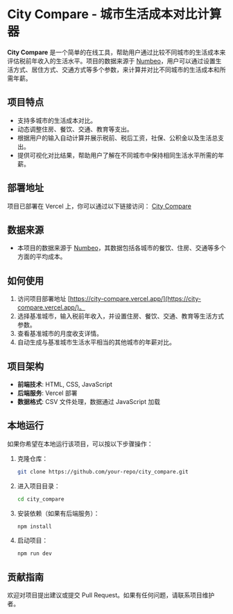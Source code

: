 # City Compare - 城市生活成本对比计算器

**City Compare** 是一个简单的在线工具，帮助用户通过比较不同城市的生活成本来评估税前年收入的生活水平。项目的数据来源于 [Numbeo](https://www.numbeo.com/common/)，用户可以通过设置生活方式、居住方式、交通方式等多个参数，来计算并对比不同城市的生活成本和所需年薪。

## 项目特点
- 支持多城市的生活成本对比。
- 动态调整住房、餐饮、交通、教育等支出。
- 根据用户的输入自动计算并展示税前、税后工资，社保、公积金以及生活总支出。
- 提供可视化对比结果，帮助用户了解在不同城市中保持相同生活水平所需的年薪。

## 部署地址
项目已部署在 Vercel 上，你可以通过以下链接访问：
[City Compare](https://city-compare.vercel.app/)

## 数据来源
- 本项目的数据来源于 [Numbeo](https://www.numbeo.com/common/)，其数据包括各城市的餐饮、住房、交通等多个方面的平均成本。

## 如何使用
1. 访问项目部署地址 [https://city-compare.vercel.app/](https://city-compare.vercel.app/)。
2. 选择基准城市，输入税前年收入，并设置住房、餐饮、交通、教育等生活方式参数。
3. 查看基准城市的月度收支详情。
4. 自动生成与基准城市生活水平相当的其他城市的年薪对比。

## 项目架构
- **前端技术**: HTML, CSS, JavaScript
- **后端服务**: Vercel 部署
- **数据格式**: CSV 文件处理，数据通过 JavaScript 加载

## 本地运行
如果你希望在本地运行该项目，可以按以下步骤操作：

1. 克隆仓库：
    ```bash
    git clone https://github.com/your-repo/city_compare.git
    ```

2. 进入项目目录：
    ```bash
    cd city_compare
    ```

3. 安装依赖（如果有后端服务）：
    ```bash
    npm install
    ```

4. 启动项目：
    ```bash
    npm run dev
    ```

## 贡献指南
欢迎对项目提出建议或提交 Pull Request。如果有任何问题，请联系项目维护者。